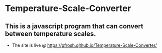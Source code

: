 # Temperature-Scale-Converter

This is a javascript program that can convert between temperature scales.
---------
* The site is live @ https://gfrosh.github.io/Temperature-Scale-Converter/